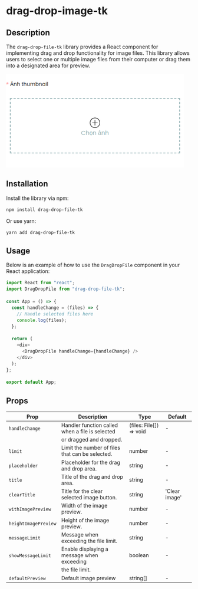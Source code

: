 # drag-drop-image-tk

## Description

The `drag-drop-file-tk` library provides a React component for implementing drag and drop functionality for image files. This library allows users to select one or multiple image files from their computer or drag them into a designated area for preview.

![Application Screenshot](preview.png)

## Installation

Install the library via npm:
```bash
npm install drag-drop-file-tk
```
Or use yarn:
```bash
yarn add drag-drop-file-tk
```



## Usage

Below is an example of how to use the `DragDropFile` component in your React application:

```javascript
import React from "react";
import DragDropFile from "drag-drop-file-tk";

const App = () => {
  const handleChange = (files) => {
    // Handle selected files here
    console.log(files);
  };

  return (
    <div>
      <DragDropFile handleChange={handleChange} />
    </div>
  );
};

export default App;
```
## Props

| Prop                  | Description                                       | Type                                           | Default    |
|-----------------------|---------------------------------------------------|------------------------------------------------|------------|
| `handleChange`        | Handler function called when a file is selected   | (files: File[]) => void                        | -          |
|                       | or dragged and dropped.                           |                                                |            |
| `limit`               | Limit the number of files that can be selected.   | number                                         | -          |
| `placeholder`         | Placeholder for the drag and drop area.           | string                                         | -          |
| `title`               | Title of the drag and drop area.                  | string                                         | -          |
| `clearTitle`          | Title for the clear selected image button.        | string                                         | 'Clear image' |
| `withImagePreview`    | Width of the image preview.                       | number                                         | -          |
| `heightImagePreview`  | Height of the image preview.                      | number                                         | -          |
| `messageLimit`        | Message when exceeding the file limit.            | string                                         | -          |
| `showMessageLimit`    | Enable displaying a message when exceeding        | boolean                                        | -          |
|                       | the file limit.                                   |                                                |            |
| `defaultPreview`      | Default image preview                             | string[]                                       | -          |
